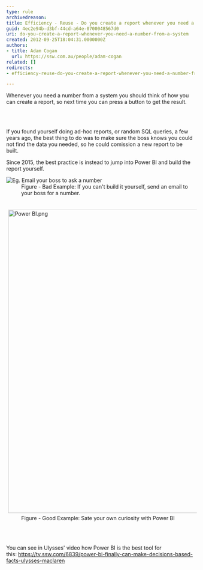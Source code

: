 ```yaml
---
type: rule
archivedreason: 
title: Efficiency - Reuse - Do you create a report whenever you need a number from a system?
guid: 4ec2e94b-d3bf-44cd-a64e-0700048567d0
uri: do-you-create-a-report-whenever-you-need-a-number-from-a-system
created: 2012-09-25T18:04:31.0000000Z
authors:
- title: Adam Cogan
  url: https://ssw.com.au/people/adam-cogan
related: []
redirects:
- efficiency-reuse-do-you-create-a-report-whenever-you-need-a-number-from-a-system

---
```



<p>Whenever you need a number from a system you should think of how you can create a report, so next time you can press a button to get the result.<br></p>
<br><excerpt class='endintro'></excerpt><br>
<p>If you found yourself doing ad-hoc reports, or random SQL queries, a few years ago, the best thing to do was to make sure the boss knows you could not find the data you needed, so he could comission a new report to be built.</p><p>Since 2015, the best practice is instead to jump into Power BI and build the report yourself.</p><dl class="ssw15-rteElement-ImageArea"> 
   <img alt="Eg. Email your boss to ask a number" src="/PublishingImages/CreateReport.JPG" /> 
   <dd class="ssw15-rteElement-FigureBad"> Fig​​​ure - Bad Example&#58;&#160;If you can't&#160;build it yourself,&#160;send an email to your boss for a number. </dd></dl><dl class="ssw15-rteElement-ImageArea"> 
   ​​​<img src="/PublishingImages/Power%20BI.png" alt="Power BI.png" style="margin&#58;5px;width&#58;808px;" />
   <dd class="ssw15-rteElement-FigureGood">​Figure - Good Example&#58; Sate your own curiosity with Power BI</dd> ​ 
​<br></dl>​ 
<p>You can see in Ulysses' video how&#160;Power BI is the best&#160;tool for this&#58;&#160;<a href="https&#58;//tv.ssw.com/6839/power-bi-finally-can-make-decisions-based-facts-ulysses-maclaren">https&#58;//tv.ssw.com/6839/power-bi-finally-can-make-decisions-based-facts-ulysses-maclaren</a>​</p>​<br>



